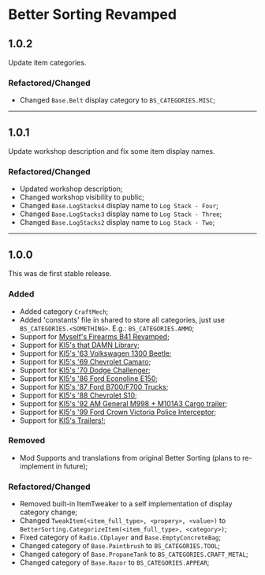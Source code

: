 # Better Sorting Revamped

## 1.0.2

Update item categories.


### Refactored/Changed

- Changed `Base.Belt` display category to `BS_CATEGORIES.MISC`;


---

## 1.0.1

Update workshop description and fix some item display names.


### Refactored/Changed

- Updated workshop description;
- Changed workshop visibility to public;
- Changed `Base.LogStacks4` display name to `Log Stack - Four`;
- Changed `Base.LogStacks3` display name to `Log Stack - Three`;
- Changed `Base.LogStacks2` display name to `Log Stack - Two`;


---


## 1.0.0

This was de first stable release.


### Added

- Added category `CraftMech`;
- Added 'constants' file in shared to store all categories, just use `BS_CATEGORIES.<SOMETHING>`. E.g.: `BS_CATEGORIES.AMMO`;
- Support for [Myself's Firearms B41 Revamped](https://steamcommunity.com/sharedfiles/filedetails/?id=3243752606);
- Support for [KI5's that DAMN Library](https://steamcommunity.com/sharedfiles/filedetails/?id=3171167894);
- Support for [KI5's '63 Volkswagen 1300 Beetle](https://steamcommunity.com/sharedfiles/filedetails/?id=3005903549);
- Support for [KI5's '69 Chevrolet Camaro](https://steamcommunity.com/sharedfiles/filedetails/?id=2991201484);
- Support for [KI5's '70 Dodge Challenger](https://steamcommunity.com/sharedfiles/filedetails/?id=2873290424);
- Support for [KI5's '86 Ford Econoline E150](https://steamcommunity.com/sharedfiles/filedetails/?id=2870394916);
- Support for [KI5's '87 Ford B700/F700 Trucks](https://steamcommunity.com/sharedfiles/filedetails/?id=3110911330);
- Support for [KI5's '88 Chevrolet S10](https://steamcommunity.com/sharedfiles/filedetails/?id=2886832936);
- Support for [KI5's '92 AM General M998 + M101A3 Cargo trailer](https://steamcommunity.com/sharedfiles/filedetails/?id=2642541073);
- Support for [KI5's '99 Ford Crown Victoria Police Interceptor](https://steamcommunity.com/sharedfiles/filedetails/?id=2971246021);
- Support for [KI5's Trailers!](https://steamcommunity.com/sharedfiles/filedetails/?id=3330403100);


### Removed

- Mod Supports and translations from original Better Sorting (plans to re-implement in future);


### Refactored/Changed

- Removed built-in ItemTweaker to a self implementation of display category change;
- Changed `TweakItem(<item_full_type>, <propery>, <value>)` to `BetterSorting.CategorizeItem(<item_full_type>, <category>)`;
- Fixed category of `Radio.CDplayer` and `Base.EmptyConcreteBag`;
- Changed category of `Base.Paintbrush` to `BS_CATEGORIES.TOOL`;
- Changed category of `Base.PropaneTank` to `BS_CATEGORIES.CRAFT_METAL`;
- Changed category of `Base.Razor` to `BS_CATEGORIES.APPEAR`;
